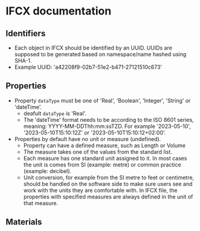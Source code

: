 # IFCX documentation

## Identifiers
- Each object in IFCX should be identified by an UUID. UUIDs are supposed to be generated based on namespace/name hashed using SHA-1. 
- Example UUID: 'a42208f9-02b7-51e2-b471-27121510c673'

## Properties
- Property `dataType` must be one of 'Real', 'Boolean', 'Integer', 'String' or 'dateTime'.
  - deafult `dataType` is 'Real'.
  - The 'dateTime' format needs to be according to the ISO 8601 series, meaning: YYYY-MM-DDThh:mm:ssTZD. For example '2023-05-10', '2023-05-10T15:10:12Z' or '2023-05-10T15:10:12+02:00'.
- Properties by default have no unit or measure (undefined). 
  - Property can have a defined measure, such as Length or Volume
  - The measure takes one of the values from the standard list.  
  - Each measure has one standard unit assigned to it. In most cases the unit is comes from SI (example: metre) or common practice (example: decibel). 
  - Unit conversion, for example from the SI metre to feet or centimetre, should be handled on the software side to make sure users see and work with the units they are comfortable with. In IFCX file, the properties with specified measures are always defined in the unit of that measure.
  
## Materials